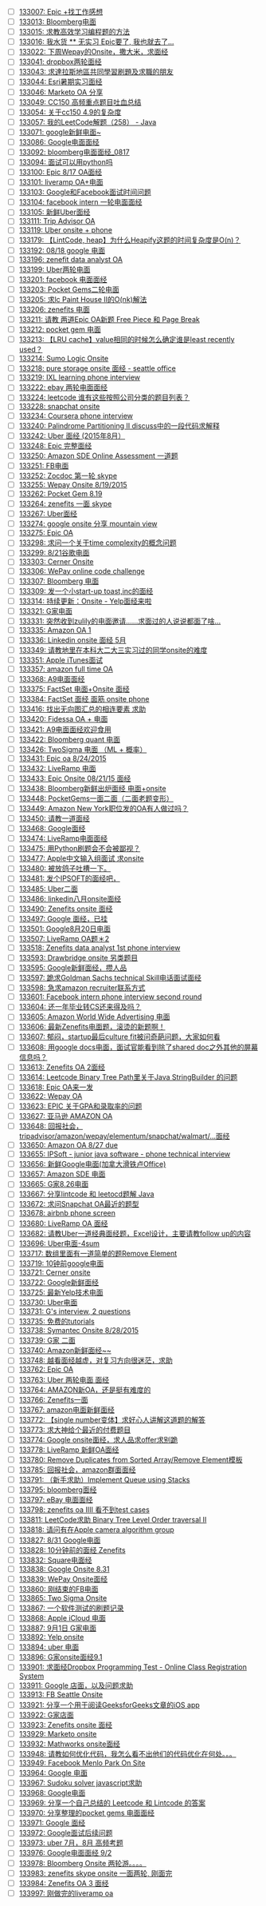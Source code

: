 - [ ] [133007: Epic +找工作感想](http://instant.1point3acres.com/thread/133007)
- [ ] [133013: Bloomberg电面](http://instant.1point3acres.com/thread/133013)
- [ ] [133015: 求教高效学习编程题的方法](http://instant.1point3acres.com/thread/133015)
- [ ] [133016: 我水货 ** 无实习 Epic要了, 我也就去了...](http://instant.1point3acres.com/thread/133016)
- [ ] [133022: 下周Wepay的Onsite，撒大米，求面经](http://instant.1point3acres.com/thread/133022)
- [ ] [133041: dropbox两轮面经](http://instant.1point3acres.com/thread/133041)
- [ ] [133043: 求達拉斯地區共同學習刷題及求職的朋友](http://instant.1point3acres.com/thread/133043)
- [ ] [133044: Esri暑期实习面经](http://instant.1point3acres.com/thread/133044)
- [ ] [133046: Marketo OA 分享](http://instant.1point3acres.com/thread/133046)
- [ ] [133049: CC150 高频重点题目吐血总结](http://instant.1point3acres.com/thread/133049)
- [ ] [133054: 关于cc150 4.9的复杂度](http://instant.1point3acres.com/thread/133054)
- [ ] [133057: 我的LeetCode解题（258） - Java](http://instant.1point3acres.com/thread/133057)
- [ ] [133071: google新鲜电面~](http://instant.1point3acres.com/thread/133071)
- [ ] [133086: Google电面面经](http://instant.1point3acres.com/thread/133086)
- [ ] [133092: bloomberg电面面经_0817](http://instant.1point3acres.com/thread/133092)
- [ ] [133094: 面试可以用python吗](http://instant.1point3acres.com/thread/133094)
- [ ] [133100: Epic 8/17 OA面经](http://instant.1point3acres.com/thread/133100)
- [ ] [133101: liveramp OA+电面](http://instant.1point3acres.com/thread/133101)
- [ ] [133103: Google和Facebook面试时间问题](http://instant.1point3acres.com/thread/133103)
- [ ] [133104: facebook intern 一轮电面面经](http://instant.1point3acres.com/thread/133104)
- [ ] [133105: 新鲜Uber面经](http://instant.1point3acres.com/thread/133105)
- [ ] [133111: Trip Advisor OA](http://instant.1point3acres.com/thread/133111)
- [ ] [133119: Uber onsite + phone](http://instant.1point3acres.com/thread/133119)
- [ ] [133179: 【LintCode, heap】为什么Heapify这题的时间复杂度是O(n)？](http://instant.1point3acres.com/thread/133179)
- [ ] [133192: 08/18 google  电面](http://instant.1point3acres.com/thread/133192)
- [ ] [133196: zenefit data analyst OA](http://instant.1point3acres.com/thread/133196)
- [ ] [133199: Uber两轮电面](http://instant.1point3acres.com/thread/133199)
- [ ] [133201: facebook  电面面经](http://instant.1point3acres.com/thread/133201)
- [ ] [133203: Pocket Gems二轮电面](http://instant.1point3acres.com/thread/133203)
- [ ] [133205: 求lc Paint House II的O(nk)解法](http://instant.1point3acres.com/thread/133205)
- [ ] [133206: zenefits 电面](http://instant.1point3acres.com/thread/133206)
- [ ] [133211: 请教 两道Epic OA新题 Free Piece 和 Page Break](http://instant.1point3acres.com/thread/133211)
- [ ] [133212: pocket gem 电面](http://instant.1point3acres.com/thread/133212)
- [ ] [133213: 【LRU cache】value相同的时候怎么确定谁是least recently used？](http://instant.1point3acres.com/thread/133213)
- [ ] [133214: Sumo Logic Onsite](http://instant.1point3acres.com/thread/133214)
- [ ] [133218: pure storage onsite 面经 - seattle office](http://instant.1point3acres.com/thread/133218)
- [ ] [133219: IXL learning phone interview](http://instant.1point3acres.com/thread/133219)
- [ ] [133222: ebay 两轮电面面经](http://instant.1point3acres.com/thread/133222)
- [ ] [133224: leetcode 谁有这些按照公司分类的题目列表？](http://instant.1point3acres.com/thread/133224)
- [ ] [133228: snapchat onsite](http://instant.1point3acres.com/thread/133228)
- [ ] [133234: Coursera phone interview](http://instant.1point3acres.com/thread/133234)
- [ ] [133240: Palindrome Partitioning II discuss中的一段代码求解释](http://instant.1point3acres.com/thread/133240)
- [ ] [133242: Uber 面经 (2015年8月）](http://instant.1point3acres.com/thread/133242)
- [ ] [133248: Epic 完整面经](http://instant.1point3acres.com/thread/133248)
- [ ] [133250: Amazon SDE Online Assessment 一道题](http://instant.1point3acres.com/thread/133250)
- [ ] [133251: FB电面](http://instant.1point3acres.com/thread/133251)
- [ ] [133252: Zocdoc 第一轮 skype](http://instant.1point3acres.com/thread/133252)
- [ ] [133255: Wepay Onsite 8/19/2015](http://instant.1point3acres.com/thread/133255)
- [ ] [133262: Pocket Gem 8.19](http://instant.1point3acres.com/thread/133262)
- [ ] [133264: zenefits 一面 skype](http://instant.1point3acres.com/thread/133264)
- [ ] [133267: Uber面经](http://instant.1point3acres.com/thread/133267)
- [ ] [133274: google onsite 分享 mountain view](http://instant.1point3acres.com/thread/133274)
- [ ] [133275: Epic OA](http://instant.1point3acres.com/thread/133275)
- [ ] [133298: 求问一个关于time complexity的概念问题](http://instant.1point3acres.com/thread/133298)
- [ ] [133299: 8/21谷歌电面](http://instant.1point3acres.com/thread/133299)
- [ ] [133303: Cerner Onsite](http://instant.1point3acres.com/thread/133303)
- [ ] [133306: WePay online code challenge](http://instant.1point3acres.com/thread/133306)
- [ ] [133307: Bloomberg 电面](http://instant.1point3acres.com/thread/133307)
- [ ] [133309: 发一个小start-up toast,inc的面经](http://instant.1point3acres.com/thread/133309)
- [ ] [133314: 持续更新：Onsite - Yelp面经来啦](http://instant.1point3acres.com/thread/133314)
- [ ] [133321: G家电面](http://instant.1point3acres.com/thread/133321)
- [ ] [133331: 突然收到zulily的电面邀请……求面过的人说说都面了啥…](http://instant.1point3acres.com/thread/133331)
- [ ] [133335: Amazon OA 1](http://instant.1point3acres.com/thread/133335)
- [ ] [133336: Linkedin onsite 面经 5月](http://instant.1point3acres.com/thread/133336)
- [ ] [133349: 请教地里在本科大二大三实习过的同学onsite的难度](http://instant.1point3acres.com/thread/133349)
- [ ] [133351: Apple iTunes面试](http://instant.1point3acres.com/thread/133351)
- [ ] [133357: amazon full time OA](http://instant.1point3acres.com/thread/133357)
- [ ] [133368: A9电面面经](http://instant.1point3acres.com/thread/133368)
- [ ] [133375: FactSet 电面+Onsite 面经](http://instant.1point3acres.com/thread/133375)
- [ ] [133384: FactSet 面经 面筋 onsite phone](http://instant.1point3acres.com/thread/133384)
- [ ] [133416: 找出无向图汇总的相连要素  求助](http://instant.1point3acres.com/thread/133416)
- [ ] [133420: Fidessa OA + 电面](http://instant.1point3acres.com/thread/133420)
- [ ] [133421: A9电面面经欢迎食用](http://instant.1point3acres.com/thread/133421)
- [ ] [133422: Bloomberg quant 电面](http://instant.1point3acres.com/thread/133422)
- [ ] [133426: TwoSigma 电面 （ML + 概率）](http://instant.1point3acres.com/thread/133426)
- [ ] [133431: Epic oa 8/24/2015](http://instant.1point3acres.com/thread/133431)
- [ ] [133432: LiveRamp 电面](http://instant.1point3acres.com/thread/133432)
- [ ] [133433: Epic Onsite 08/21/15 面经](http://instant.1point3acres.com/thread/133433)
- [ ] [133438: Bloomberg新鲜出炉面经 电面+onsite](http://instant.1point3acres.com/thread/133438)
- [ ] [133448: PocketGems一面二面（二面老题变形）](http://instant.1point3acres.com/thread/133448)
- [ ] [133449: Amazon New York职位发的OA有人做过吗？](http://instant.1point3acres.com/thread/133449)
- [ ] [133450: 请教一道面经](http://instant.1point3acres.com/thread/133450)
- [ ] [133468: Google面经](http://instant.1point3acres.com/thread/133468)
- [ ] [133474: LiveRamp电面面经](http://instant.1point3acres.com/thread/133474)
- [ ] [133475: 用Python刷题会不会被鄙视？](http://instant.1point3acres.com/thread/133475)
- [ ] [133477: Apple中文输入组面试 求onsite](http://instant.1point3acres.com/thread/133477)
- [ ] [133480: 被放鸽子吐槽一下。](http://instant.1point3acres.com/thread/133480)
- [ ] [133481: 发个IPSOFT的面经吧，](http://instant.1point3acres.com/thread/133481)
- [ ] [133485: Uber二面](http://instant.1point3acres.com/thread/133485)
- [ ] [133486: linkedin八月onsite面经](http://instant.1point3acres.com/thread/133486)
- [ ] [133490: Zenefits onsite 面经](http://instant.1point3acres.com/thread/133490)
- [ ] [133497: Google 面经，已挂](http://instant.1point3acres.com/thread/133497)
- [ ] [133501: Google8月20日电面](http://instant.1point3acres.com/thread/133501)
- [ ] [133507: LiveRamp OA题＊2](http://instant.1point3acres.com/thread/133507)
- [ ] [133518: Zenefits data analyst 1st phone interview](http://instant.1point3acres.com/thread/133518)
- [ ] [133593: Drawbridge onsite 另类题目](http://instant.1point3acres.com/thread/133593)
- [ ] [133595: Google新鲜面经，攒人品](http://instant.1point3acres.com/thread/133595)
- [ ] [133597: 跪求Goldman Sachs  technical Skill电话面试面经](http://instant.1point3acres.com/thread/133597)
- [ ] [133598: 急求amazon recruiter联系方式](http://instant.1point3acres.com/thread/133598)
- [ ] [133601: Facebook intern phone interview second round](http://instant.1point3acres.com/thread/133601)
- [ ] [133604: 还一年毕业转CS还来得及吗？](http://instant.1point3acres.com/thread/133604)
- [ ] [133605: Amazon World Wide Advertising 电面](http://instant.1point3acres.com/thread/133605)
- [ ] [133606: 最新Zenefits电面题，滚烫的新题啊！](http://instant.1point3acres.com/thread/133606)
- [ ] [133607: 郁闷，startup最后culture fit被问奇葩问题，大家如何看](http://instant.1point3acres.com/thread/133607)
- [ ] [133608: 用google docs电面，面试官能看到除了shared doc之外其他的屏幕信息吗？](http://instant.1point3acres.com/thread/133608)
- [ ] [133613: Zenefits OA 2面经](http://instant.1point3acres.com/thread/133613)
- [ ] [133614: Leetcode Binary Tree Path里关于Java StringBuilder 的问题](http://instant.1point3acres.com/thread/133614)
- [ ] [133618: Epic OA来一发](http://instant.1point3acres.com/thread/133618)
- [ ] [133622: Wepay OA](http://instant.1point3acres.com/thread/133622)
- [ ] [133623: EPIC 关于GPA和录取率的问题](http://instant.1point3acres.com/thread/133623)
- [ ] [133627: 亚马逊 AMAZON OA](http://instant.1point3acres.com/thread/133627)
- [ ] [133648: 回报社会，tripadvisor/amazon/wepay/elementum/snapchat/walmart/...面经](http://instant.1point3acres.com/thread/133648)
- [ ] [133650: Amazon OA 8/27 due](http://instant.1point3acres.com/thread/133650)
- [ ] [133655: IPSoft - junior java software - phone technical interview](http://instant.1point3acres.com/thread/133655)
- [ ] [133656: 新鲜Google电面(加拿大滑铁卢Office)](http://instant.1point3acres.com/thread/133656)
- [ ] [133657: Amazon SDE 电面](http://instant.1point3acres.com/thread/133657)
- [ ] [133665: G家8.26电面](http://instant.1point3acres.com/thread/133665)
- [ ] [133667: 分享lintcode 和 leetocd题解 Java](http://instant.1point3acres.com/thread/133667)
- [ ] [133672: 求问Snapchat OA最近的题型](http://instant.1point3acres.com/thread/133672)
- [ ] [133678: airbnb phone screen](http://instant.1point3acres.com/thread/133678)
- [ ] [133680: LiveRamp OA 面经](http://instant.1point3acres.com/thread/133680)
- [ ] [133682: 请教Uber一道经典面经题，Excel设计，主要请教follow up的内容](http://instant.1point3acres.com/thread/133682)
- [ ] [133696: Uber电面-4sum](http://instant.1point3acres.com/thread/133696)
- [ ] [133717: 数组里面有一道简单的题Remove Element](http://instant.1point3acres.com/thread/133717)
- [ ] [133719: 10钟前google电面](http://instant.1point3acres.com/thread/133719)
- [ ] [133721: Cerner onsite](http://instant.1point3acres.com/thread/133721)
- [ ] [133722: Google新鲜面经](http://instant.1point3acres.com/thread/133722)
- [ ] [133725: 最新Yelp技术电面](http://instant.1point3acres.com/thread/133725)
- [ ] [133730: Uber电面](http://instant.1point3acres.com/thread/133730)
- [ ] [133731: G's interview, 2 questions](http://instant.1point3acres.com/thread/133731)
- [ ] [133735: 免费的tutorials](http://instant.1point3acres.com/thread/133735)
- [ ] [133738: Symantec Onsite 8/28/2015](http://instant.1point3acres.com/thread/133738)
- [ ] [133739: G家  二面](http://instant.1point3acres.com/thread/133739)
- [ ] [133740: Amazon新鲜面经~~](http://instant.1point3acres.com/thread/133740)
- [ ] [133748: 越看面经越虚，对复习方向很迷茫，求助](http://instant.1point3acres.com/thread/133748)
- [ ] [133762: Epic OA](http://instant.1point3acres.com/thread/133762)
- [ ] [133763: Uber 两轮电面 面经](http://instant.1point3acres.com/thread/133763)
- [ ] [133764: AMAZON新OA，还是挺有难度的](http://instant.1point3acres.com/thread/133764)
- [ ] [133766: Zenefits一面](http://instant.1point3acres.com/thread/133766)
- [ ] [133767: amazon电面新鲜面经](http://instant.1point3acres.com/thread/133767)
- [ ] [133772: 【single number变体】求好心人讲解这道题的解答](http://instant.1point3acres.com/thread/133772)
- [ ] [133773: 求大神给个最近的付费题目](http://instant.1point3acres.com/thread/133773)
- [ ] [133774: Google onsite面经，求人品求offer求别跪](http://instant.1point3acres.com/thread/133774)
- [ ] [133778: LiveRamp 新鲜OA面经](http://instant.1point3acres.com/thread/133778)
- [ ] [133780: Remove Duplicates from Sorted Array/Remove Element模板](http://instant.1point3acres.com/thread/133780)
- [ ] [133785: 回报社会，amazon群面面经](http://instant.1point3acres.com/thread/133785)
- [ ] [133791: （新手求助）Implement Queue using Stacks](http://instant.1point3acres.com/thread/133791)
- [ ] [133795: bloomberg面经](http://instant.1point3acres.com/thread/133795)
- [ ] [133797: eBay 电面面经](http://instant.1point3acres.com/thread/133797)
- [ ] [133798: zenefits oa IIII 看不到test cases](http://instant.1point3acres.com/thread/133798)
- [ ] [133811: LeetCode求助 Binary Tree Level Order traversal II](http://instant.1point3acres.com/thread/133811)
- [ ] [133818: 请问有在Apple camera algorithm group](http://instant.1point3acres.com/thread/133818)
- [ ] [133827: 8/31 Google电面](http://instant.1point3acres.com/thread/133827)
- [ ] [133828: 10分钟前的面经 Zenefits](http://instant.1point3acres.com/thread/133828)
- [ ] [133832: Square电面经](http://instant.1point3acres.com/thread/133832)
- [ ] [133838: Google Onsite 8.31](http://instant.1point3acres.com/thread/133838)
- [ ] [133839: WePay Onsite面经](http://instant.1point3acres.com/thread/133839)
- [ ] [133860: 刚结束的FB电面](http://instant.1point3acres.com/thread/133860)
- [ ] [133865: Two Sigma Onsite](http://instant.1point3acres.com/thread/133865)
- [ ] [133867: 一个软件测试的刷题记录](http://instant.1point3acres.com/thread/133867)
- [ ] [133868: Apple iCloud 电面](http://instant.1point3acres.com/thread/133868)
- [ ] [133887: 9月1日 G家电面](http://instant.1point3acres.com/thread/133887)
- [ ] [133892: Yelp onsite](http://instant.1point3acres.com/thread/133892)
- [ ] [133894: uber 电面](http://instant.1point3acres.com/thread/133894)
- [ ] [133896: G家onsite面经9.1](http://instant.1point3acres.com/thread/133896)
- [ ] [133901: 求面经Dropbox Programming Test - Online Class Registration System](http://instant.1point3acres.com/thread/133901)
- [ ] [133911: Google 店面，以及问题求助](http://instant.1point3acres.com/thread/133911)
- [ ] [133913: FB Seattle Onsite](http://instant.1point3acres.com/thread/133913)
- [ ] [133921: 分享一个用于阅读GeeksforGeeks文章的iOS app](http://instant.1point3acres.com/thread/133921)
- [ ] [133922: G家店面](http://instant.1point3acres.com/thread/133922)
- [ ] [133923: Zenefits onsite 面经](http://instant.1point3acres.com/thread/133923)
- [ ] [133929: Marketo onsite](http://instant.1point3acres.com/thread/133929)
- [ ] [133932: Mathworks onsite面经](http://instant.1point3acres.com/thread/133932)
- [ ] [133948: 请教如何优化代码，我怎么看不出他们的代码优化在何处。。。](http://instant.1point3acres.com/thread/133948)
- [ ] [133949: Facebook Menlo Park On Site](http://instant.1point3acres.com/thread/133949)
- [ ] [133964: Google 电面](http://instant.1point3acres.com/thread/133964)
- [ ] [133967: Sudoku solver javascript求助](http://instant.1point3acres.com/thread/133967)
- [ ] [133968: Google电面](http://instant.1point3acres.com/thread/133968)
- [ ] [133969: 分享一个自己总结的 Leetcode 和 Lintcode 的答案](http://instant.1point3acres.com/thread/133969)
- [ ] [133970: 分享整理的pocket gems 电面面经](http://instant.1point3acres.com/thread/133970)
- [ ] [133971: Google 面经](http://instant.1point3acres.com/thread/133971)
- [ ] [133972: Google面试后续问题](http://instant.1point3acres.com/thread/133972)
- [ ] [133973: uber 7月，8月 高频考题](http://instant.1point3acres.com/thread/133973)
- [ ] [133976: Google电面面经 9/2](http://instant.1point3acres.com/thread/133976)
- [ ] [133978: Bloomberg Onsite 两轮游。。。。](http://instant.1point3acres.com/thread/133978)
- [ ] [133983: zenefits skype onsite 一面两轮, 刚面完](http://instant.1point3acres.com/thread/133983)
- [ ] [133984: Zenefits OA 3 面经](http://instant.1point3acres.com/thread/133984)
- [ ] [133997: 刚做完的liveramp oa](http://instant.1point3acres.com/thread/133997)
